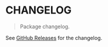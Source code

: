 # CHANGELOG

> Package changelog.

See [GitHub Releases](https://github.com/stdlib-js/blas-ext-base-dcusum/releases) for the changelog.